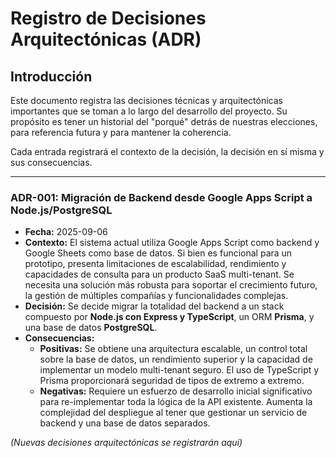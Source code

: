 # Registro de Decisiones Arquitectónicas (ADR)

## Introducción

Este documento registra las decisiones técnicas y arquitectónicas importantes que se toman a lo largo del desarrollo del proyecto. Su propósito es tener un historial del "porqué" detrás de nuestras elecciones, para referencia futura y para mantener la coherencia.

Cada entrada registrará el contexto de la decisión, la decisión en sí misma y sus consecuencias.

---

### ADR-001: Migración de Backend desde Google Apps Script a Node.js/PostgreSQL

* **Fecha:** 2025-09-06
* **Contexto:** El sistema actual utiliza Google Apps Script como backend y Google Sheets como base de datos. Si bien es funcional para un prototipo, presenta limitaciones de escalabilidad, rendimiento y capacidades de consulta para un producto SaaS multi-tenant. Se necesita una solución más robusta para soportar el crecimiento futuro, la gestión de múltiples compañías y funcionalidades complejas.
* **Decisión:** Se decide migrar la totalidad del backend a un stack compuesto por **Node.js con Express y TypeScript**, un ORM **Prisma**, y una base de datos **PostgreSQL**.
* **Consecuencias:**
    * **Positivas:** Se obtiene una arquitectura escalable, un control total sobre la base de datos, un rendimiento superior y la capacidad de implementar un modelo multi-tenant seguro. El uso de TypeScript y Prisma proporcionará seguridad de tipos de extremo a extremo.
    * **Negativas:** Requiere un esfuerzo de desarrollo inicial significativo para re-implementar toda la lógica de la API existente. Aumenta la complejidad del despliegue al tener que gestionar un servicio de backend y una base de datos separados.

*(Nuevas decisiones arquitectónicas se registrarán aquí)*
